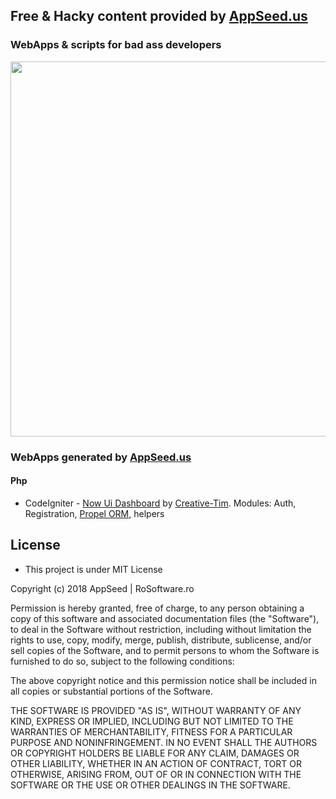 ## Free & Hacky content provided by [AppSeed.us](https://www.appseed.us/?ref=github) 
### WebApps & scripts for bad ass developers  




<p align="center">
  <img width="800" height="600" src="https://www.appseed.us/static/media/now-ui-dashboard/thumbnail.jpg">
</p>




### WebApps generated by [AppSeed.us](https://www.appseed.us/?ref=github)  
#### Php   

* CodeIgniter - [Now Ui Dashboard](https://github.com/rosoftdeveloper/appseed/tree/master/apps/now-ui-dashboard) by [Creative-Tim](https://www.creative-tim.com/product/now-ui-dashboard). Modules: Auth, Registration, [Propel ORM](http://propelorm.org), helpers





## License 
* This project is under MIT License




Copyright (c) 2018 AppSeed | RoSoftware.ro

Permission is hereby granted, free of charge, to any person obtaining a copy
of this software and associated documentation files (the "Software"), to deal
in the Software without restriction, including without limitation the rights
to use, copy, modify, merge, publish, distribute, sublicense, and/or sell
copies of the Software, and to permit persons to whom the Software is
furnished to do so, subject to the following conditions:

The above copyright notice and this permission notice shall be included in all
copies or substantial portions of the Software.

THE SOFTWARE IS PROVIDED "AS IS", WITHOUT WARRANTY OF ANY KIND, EXPRESS OR
IMPLIED, INCLUDING BUT NOT LIMITED TO THE WARRANTIES OF MERCHANTABILITY,
FITNESS FOR A PARTICULAR PURPOSE AND NONINFRINGEMENT. IN NO EVENT SHALL THE
AUTHORS OR COPYRIGHT HOLDERS BE LIABLE FOR ANY CLAIM, DAMAGES OR OTHER
LIABILITY, WHETHER IN AN ACTION OF CONTRACT, TORT OR OTHERWISE, ARISING FROM,
OUT OF OR IN CONNECTION WITH THE SOFTWARE OR THE USE OR OTHER DEALINGS IN THE
SOFTWARE.


